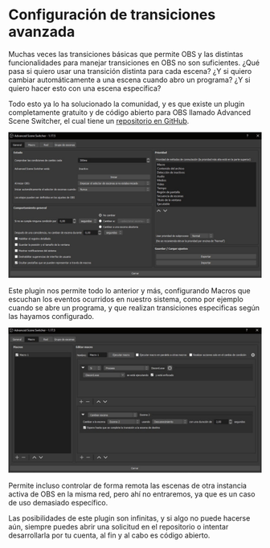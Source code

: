 # Configuración de transiciones avanzada

Muchas veces las transiciones básicas que permite OBS y las distintas funcionalidades para manejar transiciones en OBS no son suficientes. ¿Qué pasa si quiero usar una transición distinta para cada escena? ¿Y si quiero cambiar automáticamente a una escena cuando abro un programa? ¿Y si quiero hacer esto con una escena específica?

Todo esto ya lo ha solucionado la comunidad, y es que existe un plugin completamente gratuito y de código abierto para OBS llamado Advanced Scene Switcher, el cual tiene un [repositorio en GitHub](https://github.com/WarmUpTill/SceneSwitcher).

![Pestaña general de Advanced Scene Switcher](./images/advanced_transition_1.jpg)

Este plugin nos permite todo lo anterior y más, configurando Macros que escuchan los eventos ocurridos en nuestro sistema, como por ejemplo cuando se abre un programa, y que realizan transiciones especificas según las hayamos configurado.

![Pestaña Macro de Advanced Scene Switcher](./images/advanced_transition_2.jpg)

Permite incluso controlar de forma remota las escenas de otra instancia activa de OBS en la misma red, pero ahí no entraremos, ya que es un caso de uso demasiado específico.

Las posibilidades de este plugin son infinitas, y si algo no puede hacerse aún, siempre puedes abrir una solicitud en el repositorio o intentar desarrollarla por tu cuenta, al fin y al cabo es código abierto.